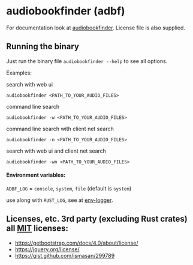 # audiobookfinder (adbf)

For documentation look at [audiobookfinder](https://github.com/electricherd/audiobookfinder).
License file is also supplied.

## Running the binary
Just run the binary file `audiobookfinder --help` to see all options.

Examples:

search with web ui

`audiobookfinder <PATH_TO_YOUR_AUDIO_FILES>`


command line search

`audiobookfinder -w <PATH_TO_YOUR_AUDIO_FILES>`


command line search with client net search

`audiobookfinder -n <PATH_TO_YOUR_AUDIO_FILES>`


search with web ui and client net search

`audiobookfinder -wn <PATH_TO_YOUR_AUDIO_FILES>`


#### Environment variables:
`ADBF_LOG`  = `console`, `system`, `file` (default is `system`)

use along with `RUST_LOG`, see at [env-logger](https://docs.rs/env_logger/0.7.1/env_logger/#enabling-logging).


## Licenses, etc. 3rd party (excluding Rust crates) all [MIT](https://tldrlegal.com/license/mit-license) licenses: 
* https://getbootstrap.com/docs/4.0/about/license/
* https://jquery.org/license/
* https://gist.github.com/ismasan/299789

